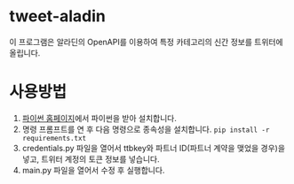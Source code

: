 # tweet-aladin

이 프로그램은 알라딘의 OpenAPI를 이용하여 특정 카테고리의 신간 정보를 트위터에 올립니다.

# 사용방법

1. [파이썬 홈페이지](https://www.python.org/)에서 파이썬을 받아 설치합니다.
2. 명령 프롬프트를 연 후 다음 명령으로 종속성을 설치합니다. `pip install -r requirements.txt`
3. credentials.py 파일을 열어서 ttbkey와 파트너 ID(파트너 계약을 맺었을 경우)을 넣고, 트위터 계정의 토큰 정보를 넣습니다.
4. main.py 파일을 열어서 수정 후 실행합니다.